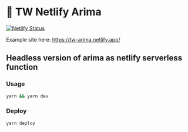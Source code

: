 # 🐳 TW Netlify Arima

[![Netlify Status](https://api.netlify.com/api/v1/badges/9b145e89-00a0-4028-9eef-5881af5d3229/deploy-status)](https://app.netlify.com/sites/tw-arima/deploys)

Example site here: https://tw-arima.netlify.app/

## Headless version of arima as netlify serverless function

### Usage

```bash
yarn && yarn dev
```

### Deploy

```bash
yarn deploy
```
